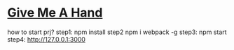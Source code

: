# [Give Me A Hand](http://10.16.133.102:53515/StaticPage/Mission/index2.html) 
how to start prj?
step1:
npm install 
step2
npm i webpack -g
step3:
npm start
step4:
http://127.0.0.1:3000